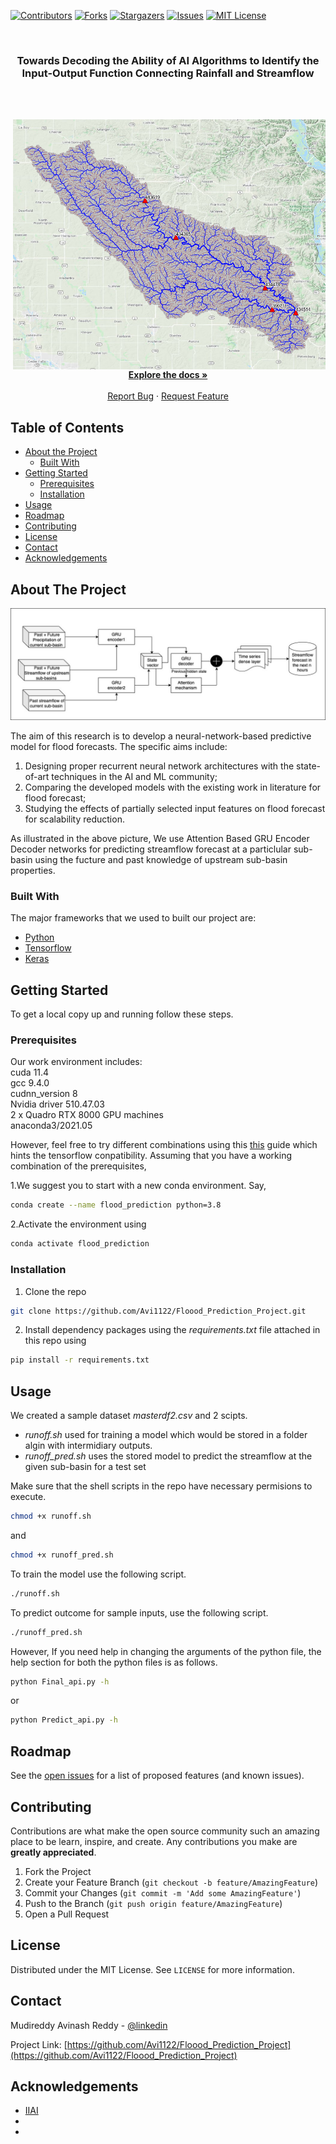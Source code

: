 <!--
*** Thanks for checking out this README Template. If you have a suggestion that would
*** make this better, please fork the repo and create a pull request or simply open
*** an issue with the tag "enhancement".
*** Thanks again! Now go create something AMAZING! :D
***
***
***
*** To avoid retyping too much info. Do a search and replace for the following:
*** github_username, repo_name, twitter_handle, email
-->





<!-- PROJECT SHIELDS -->
<!--
*** I'm using markdown "reference style" links for readability.
*** Reference links are enclosed in brackets [ ] instead of parentheses ( ).
*** See the bottom of this document for the declaration of the reference variables
*** for contributors-url, forks-url, etc. This is an optional, concise syntax you may use.
*** https://www.markdownguide.org/basic-syntax/#reference-style-links
-->
[![Contributors][contributors-shield]][contributors-url]
[![Forks][forks-shield]][forks-url]
[![Stargazers][stars-shield]][stars-url]
[![Issues][issues-shield]][issues-url]
[![MIT License][license-shield]][license-url]



<!-- PROJECT LOGO -->
<br />
<p align="center">

  <h3 align="center">Towards Decoding the Ability of AI Algorithms to Identify the Input-Output Function Connecting Rainfall and Streamflow</h3>
<br />
  <p align="center">
    <br />
     <a href="https://github.com/Avi1122/Floood_Prediction_Project">
    <img src="images/Watershed.jpg" align="right"  width="500" height="400"/>
     </a>
    <a href="https://github.com/Avi1122/Floood_Prediction_Project"><strong>Explore the docs » </strong></a>
    <br />
    <br />
    <a href="https://github.com/Avi1122/Floood_Prediction_Project/issues">Report Bug</a>
    ·
    <a href="https://github.com/Avi1122/Floood_Prediction_Project/issues">Request Feature</a>
  </p>
</p>



<!-- TABLE OF CONTENTS -->
## Table of Contents

* [About the Project](#about-the-project)
  * [Built With](#built-with)
* [Getting Started](#getting-started)
  * [Prerequisites](#prerequisites)
  * [Installation](#installation)
* [Usage](#usage)
* [Roadmap](#roadmap)
* [Contributing](#contributing)
* [License](#license)
* [Contact](#contact)
* [Acknowledgements](#acknowledgements)



<!-- ABOUT THE PROJECT -->
## About The Project

[![Attention Based GRU Encoder Decoder for Flood Prediction][product-screenshot]](https://example.com)

The aim of this research is to develop a neural-network-based predictive model for flood forecasts. The specific aims include: 
    <ol>
<li>Designing proper recurrent neural network architectures with the state-of-art techniques in the AI and ML community;</li>
<li>Comparing the developed models with the existing work in literature for flood forecast;</li>
<li>Studying the effects of partially selected input features on flood forecast for scalability reduction.</li>
</ol>

As illustrated in the above picture, We use Attention Based GRU Encoder Decoder networks for predicting streamflow forecast at a particlular sub-basin using the fucture and past knowledge of upstream sub-basin properties.

### Built With
The major frameworks that we used to built our project are:
* [Python](https://www.python.org/downloads/release/python-380/)
* [Tensorflow](https://www.tensorflow.org/api_docs)
* [Keras](https://keras.io)


<!-- GETTING STARTED -->
## Getting Started

To get a local copy up and running follow these steps.

### Prerequisites
<p>
Our work environment includes: <br />
cuda 11.4 <br />
gcc  9.4.0 <br />
cudnn_version 8 <br />
Nvidia driver 510.47.03 <br />
2 x Quadro RTX 8000 GPU machines <br />
anaconda3/2021.05 <br />

However, feel free to try different combinations using this [this](https://www.tensorflow.org/install/source#tested_build_configurations) guide which hints the tensorflow conpatibility. Assuming that you have a working combination of the prerequisites, 
<br />
</p>
1.We suggest you to start with a new conda environment. Say, 

```sh
conda create --name flood_prediction python=3.8
```
2.Activate the environment using

```sh
conda activate flood_prediction
```

### Installation

1. Clone the repo
```sh
git clone https://github.com/Avi1122/Floood_Prediction_Project.git
```
2. Install dependency packages using the *requirements.txt* file attached in this repo using
```sh
pip install -r requirements.txt
```

<!-- USAGE -->
## Usage

We created a sample dataset *masterdf2.csv* and 2 scipts.
<ul>
<li><em>runoff.sh</em> used for training a model which would be stored in a folder algin with intermidiary outputs. </li>
<li><em>runoff_pred.sh</em> uses the stored model to predict the streamflow at the given sub-basin for a test set</li>
</ul>

Make sure that the shell scripts in the repo have necessary permisions to execute.
```sh
chmod +x runoff.sh
```

and <br />
```sh
chmod +x runoff_pred.sh
```

To train the model use the following script.<br />
```sh
./runoff.sh
```

To predict outcome for sample inputs, use the following script.<br />
```sh
./runoff_pred.sh
```
However, If you need help in changing the arguments of the python file, the help section for both the python files is as follows.<br />
```sh
python Final_api.py -h
```
or <br />
```sh
python Predict_api.py -h
```


<!-- ROADMAP -->
## Roadmap

See the [open issues](https://github.com/Avi1122/Floood_Prediction_Project/issues) for a list of proposed features (and known issues).



<!-- CONTRIBUTING -->
## Contributing

Contributions are what make the open source community such an amazing place to be learn, inspire, and create. Any contributions you make are **greatly appreciated**.

1. Fork the Project
2. Create your Feature Branch (`git checkout -b feature/AmazingFeature`)
3. Commit your Changes (`git commit -m 'Add some AmazingFeature'`)
4. Push to the Branch (`git push origin feature/AmazingFeature`)
5. Open a Pull Request


<!-- LICENSE -->
## License

Distributed under the MIT License. See `LICENSE` for more information.



<!-- CONTACT -->
## Contact

Mudireddy Avinash Reddy - [@linkedin](https://www.linkedin.com/in/mudireddy-avinash-reddy-367121a2/) 

Project Link: [https://github.com/Avi1122/Floood_Prediction_Project](https://github.com/Avi1122/Floood_Prediction_Project)



<!-- ACKNOWLEDGEMENTS -->
## Acknowledgements

* [IIAI](https://www.iiai.uiowa.edu/)
* []()
* []()





<!-- MARKDOWN LINKS & IMAGES -->
<!-- https://www.markdownguide.org/basic-syntax/#reference-style-links -->
[contributors-shield]: https://img.shields.io/github/contributors/github_username/repo.svg?style=flat-square
[contributors-url]: https://github.com/Avi1122/Floood_Prediction_Project/graphs/contributors
[forks-shield]: https://img.shields.io/github/forks/github_username/repo.svg?style=flat-square
[forks-url]: https://github.com/Avi1122/Floood_Prediction_Project/network/members
[stars-shield]: https://img.shields.io/github/stars/github_username/repo.svg?style=flat-square
[stars-url]: https://github.com/Avi1122/Floood_Prediction_Project/stargazers
[issues-shield]: https://img.shields.io/github/issues/github_username/repo.svg?style=flat-square
[issues-url]: https://github.com/Avi1122/Floood_Prediction_Project/issues
[license-shield]: https://img.shields.io/github/license/github_username/repo.svg?style=flat-square
[license-url]: https://github.com/Avi1122/Floood_Prediction_Project/blob/master/LICENSE.txt
[product-screenshot]: images/Diag2.jpg
